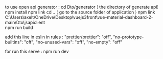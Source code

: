 to use open api generator :
cd Dto/generator       ( the directory of generate api) 
npm install 
npm link
cd ..  ( go to the source folder of application )
npm link C:\Users\axelt\OneDrive\Desktop\vuejs3front\vue-material-dashboard-2-main\Dto\jsapiclient\
npm run build



add this line in eslin in rules :
"prettier/prettier": "off",
"no-prototype-builtins": "off",
"no-unused-vars": "off",
"no-empty": "off"


for run this serve : 
npm run dev